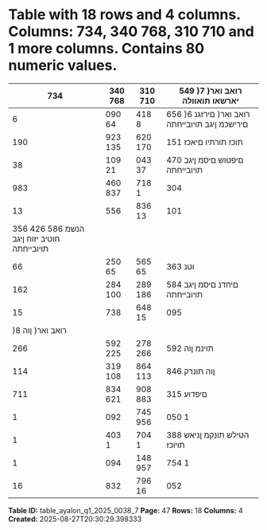 # Table with 18 rows and 4 columns. Columns: 734, 340 768, 310 710 and 1 more columns. Contains 80 numeric values.

| 734 | 340 768 | 310 710 | 549 )7 רואב ואר( יארשאו תואוולה |
|---|---|---|---|
| 6 | 090 64 | 418 8 | 656 )6 רואב ואר( םירזגנ םירישכמ ןיגב תויובייחתה |
| 190 | 923 135 | 620 170 | 151 תוכז תורתיו םיאכז |
| 38 | 109 21 | 043 37 | 470 םיפטוש םיסמ ןיגב תויובייחתה |
| 983 | 460 837 | 718 1 | 304 | 201 האושת ייולת העקשה יזוח ןיגב תויובייחתה |
| 13 | 556 | 836 13 | 101 | 624 14 | 268 | 760 חוטיב יזוח ןיגב תויובייחתה |
| 356 426 586 הנשמ חוטיב יזוח ןיגב תויובייחתה |  |  |  |
| 66 | 250 65 | 565 65 | 363 וטנ | םידבועל תובטה לשב תויובייחתה |
| 162 | 284 100 | 289 186 | 584 םיחדנ םיסמ ןיגב תויובייחתה |
| 15 | 738 | 648 15 | 095 | 013 16 | 752 | 320 תויובייחתהה כ"הס |
| )8 רואב ואר( ןוה |  |  |  |
| 266 | 592 225 | 278 266 | 592 תוינמ ןוה |
| 114 | 319 108 | 864 113 | 846 ןוה תונרק |
| 711 | 834 621 | 908 883 | 315 םיפדוע |
| 1 | 092 | 745 956 | 050 1 | 263 | 753 הרבחה לש תוינמה ילעבל סחוימה ןוה לכה ךס |
| 1 | 403 1 | 704 1 | 388 הטילש תונקמ ןניאש תויוכז |
| 1 | 094 | 148 957 | 754 1 | 265 | 141 ןוה לכה ךס |
| 16 | 832 | 796 16 | 052 | 767 18 | 017 | 461 ןוהו תויובייחתה לכה ךס |

**Table ID:** table_ayalon_q1_2025_0038_7
**Page:** 47
**Rows:** 18
**Columns:** 4
**Created:** 2025-08-27T20:30:29.398333
